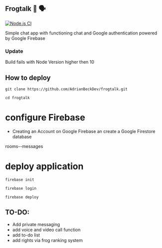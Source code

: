 ## Frogtalk :frog: :speaking_head:	
[![Node.js CI](https://github.com/ak3rmit/frogtalk/actions/workflows/node.js.yml/badge.svg)](https://github.com/ak3rmit/frogtalk/actions/workflows/node.js.yml)

Simple chat app with functioning chat and Google authentication powered by Google Firebase 
### Update
Build fails with  Node Version higher then 10
## How to deploy 

    git clone https://github.com/AdrianBeckDev/frogtalk.git
    
    cd frogtalk
    
# configure Firebase
- Creating an Account on Google Firebase an create a Google Firestore database 

rooms--messages

# deploy application

    firebase init 
    
    firebase login
    
    firebase deploy 


## TO-DO:

- Add private messaging
- add voice and video call function
- add to-do list
- add rights via frog ranking system
